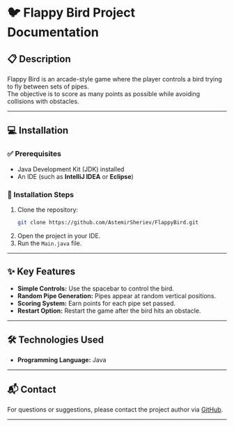 # 🐦 Flappy Bird Project Documentation

## 📋 Description

Flappy Bird is an arcade-style game where the player controls a bird trying to fly between sets of pipes.  
The objective is to score as many points as possible while avoiding collisions with obstacles.

---

## 💻 Installation

### ✅ Prerequisites

- Java Development Kit (JDK) installed
- An IDE (such as **IntelliJ IDEA** or **Eclipse**)

### 🚀 Installation Steps

1. Clone the repository:
   ```bash
   git clone https://github.com/AstemirSheriev/FlappyBird.git
   ```
2. Open the project in your IDE.
3. Run the `Main.java` file.

---

## ✨ Key Features

- **Simple Controls:** Use the spacebar to control the bird.
- **Random Pipe Generation:** Pipes appear at random vertical positions.
- **Scoring System:** Earn points for each pipe set passed.
- **Restart Option:** Restart the game after the bird hits an obstacle.

---

## 🛠️ Technologies Used

- **Programming Language:** Java  

---

## 📬 Contact

For questions or suggestions, please contact the project author via [GitHub](https://github.com/AstemirSheriev).

---
